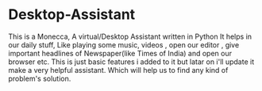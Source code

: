 # Desktop-Assistant
This is a Monecca, A virtual/Desktop Assistant written in Python
It helps in our daily stuff, Like playing some music, videos , open our editor , give important headlines of Newspaper(like Times of India) and open our browser etc.
This is just basic features i added to it but latar on i'll update it make a very helpful assistant. Which will help us to find any kind of problem's solution.
